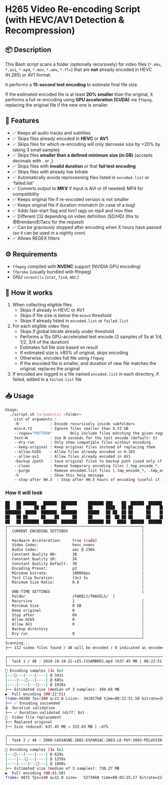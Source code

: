 # H265 Video Re-encoding Script (with HEVC/AV1 Detection & Recompression)

## 📦 Description

This Bash script scans a folder (optionally recursively) for video files (`*.mkv`, `*.avi`, `*.mp4`, `*.mov`, `*.wmv`, `*.flv`) that are **not** already encoded in HEVC (H.265) or AV1 format. 

It performs a **15-second test encoding** to estimate final file size. 

If the estimated encoded file is at least **20% smaller** than the original, it performs a full re-encoding using **GPU acceleration (CUDA)** via `ffmpeg`, replacing the original file if the new one is smaller.

## 🎯 Features

- ✅ Keeps all audio tracks and subtitles
- ✅ Skips files already encoded in **HEVC** or **AV1**
- ✅ Skips files for which re-encoding will only decrease size by <20% by taking 3 small samples
- ✅ Skips files **smaller than a defined minimum size (in GB)** (accepts decimals with . or ,)
- ✅ Skips files with **invalid duration** or that **fail test encoding**
- ✅ Skips files with already low bitrate
- ✅ Automatically avoids reprocessing files listed in `encoded.list` or 'failed.list'
- ✅ Converts output to **MKV** if input is AVI or (if needed) MP4 for compatibility
- ✅ Keeps original file if re-encoded version is not smaller
- ✅ Keeps original file if duration mismatch (in case of a bug)
- ✅ Adds fast-start flag and hvc1 tags on mp4 and mov files
- ✅ Different CQ depending on video definition (SD/HD) (thx to @BrendanoElTaco for the request)
- ✅ Can be graciously stopped after encoding when X hours have passed (so it can be used in a nightly cron)
- ✅ Allows REGEX filters


## ⚙️ Requirements

- `ffmpeg` compiled with **NVENC** support (NVIDIA GPU encoding)
- `ffprobe` (usually bundled with ffmpeg)
- GNU `coreutils` (`stat`, `find`, etc.)

## 🧪 How it works

1. When collecting eligible files
   - Skips if already in HEVC or AV1
   - Skips if file size is below the `min=X` threshold
   - Skips if already listed in `encoded.list` or `failed.list`
2. For each eligible video files
   - Skips if global bitrate already under threshold
   - Performs a 15s GPU-accelerated test encode (3 samples of 5s at 1/4, 1/2, 3/4 of the duration)
   - Estimates full file size based on result
   - If estimated size is ≥80% of original, skips encoding
   - Otherwise, encodes full file using `ffmpeg`
   - If the encoded file is smaller, and duration of new file matches the original, replaces the original
3. If encoded are logged in a file named `encoded.list` in each directory, if failed, added in a `failed.list` file

## 📥 Usage

```bash
Usage:
  ./script.sh [arguments] <folder>
    List of arguments :
    -R              : Encode recursively inside subfolders
    min=X.YZ        : Ignore files smaller than X.YZ GB
    --regex="PATTERN"        Only include files matching the given regex pattern (e.g., --regex="\.avi$").
    test=N          : Use N seconds for the test encode (default: 5)
    --dry-run       : Only show compatible files without encoding
    --keep-original : Keep original files instead of replacing them
    --allow-h265    : Allow files already encoded in H.265
    --allow-av1     : Allow files already encoded in AV1
    -backup /path   : Save original files to backup path (used only if not using --keep-original)
    --clean         : Remove temporary encoding files (.tmp_encode_*, .tmp_encode_test_*) from the folder(s, if combined with -R) 
    --purge         : Remove encoded.list files (.tmp_encode_*, .tmp_encode_test_*) from the folder(s, if combined with -R) 
    -h              : Show this help message
    --stop-after HH.5  : Stop after HH.5 hours of encoding (useful if in cron)

```
### How it will look

```bash
██   ██ ██████   ██████  ███████     ███████ ███    ██  ██████  ██████  ██████  ███████ ██████  
██   ██      ██ ██       ██          ██      ████   ██ ██      ██    ██ ██   ██ ██      ██   ██ 
███████  █████  ███████  ███████     █████   ██ ██  ██ ██      ██    ██ ██   ██ █████   ██████  
██   ██ ██      ██    ██      ██     ██      ██  ██ ██ ██      ██    ██ ██   ██ ██      ██   ██ 
██   ██ ███████  ██████  ███████     ███████ ██   ████  ██████  ██████  ██████  ███████ ██   ██
┌────────────────────────────────────────────────────────────┐
│  CURRENT ENCODING SETTINGS                                 │
│                                                            │
│  Hardware Acceleration:     true (cuda)                    │
│  Video Codec:               hevc_nvenc                     │
│  Audio Codec:               aac @ 256k                     │
│  Constant Quality HD:       30                             │
│  Constant Quality SD:       26                             │
│  Constant Quality Default:  30                             │
│  Encoding Preset:           p3                             │
│  Minimum bitrate:           2000kbps                       │
│  Test Clip Duration:        (3x) 5s                        │
│  Minimum Size Ratio:        0.8                            │
│                                                            │
│  ONE-TIME SETTINGS                                         │
│  Folder                     /FAMILY/TRAVELS/  │
│  Recursive                  1                              │
│  Minimum Size               0 GB                           │
│  Keep original              0                              │
│  Stop after                 0h                             │
│  Allow H265                 0                              │
│  Allow AV1                  0                              │
│  Backup directory                                          │
│  Dry run                    0                              │
└────────────────────────────────────────────────────────────┘
Scanning...
├── 112 video files found / 48 will be encoded / 0 indicated as encoded / 0 indicated as failed

┌──────────────────────────────────────────────────────────────────────────────────────────┐
│  Task 1 / 48 : 2010-10-18-22-LES-ISSAMBRES.mp4 (637.45 MB | 00:22:51 | 720x574 | CQ=26)  │
└──────────────────────────────────────────────────────────────────────────────────────────┘
 Encoding samples (3x 5s)
|------|----|----| @ 342s
|----|------|----| @ 685s
|----|----|------| @ 1028s
├── Estimated size (median of 3 samples): 384.68 MB
▶️  Full encoding (00:22:51)
frame=34280 fps=308 q=21.0 Lsize=  341027kB time=00:22:51.50 bitrate=2037.0kbits/s speed=12.3x    
├── ✅ Encoding succeeded
⏳  Duration validation
├── ✅ Duration validated (diff: 0s)
  Video file replacement
├── Replaced original
├── Size reduced: 637.45 MB → 333.03 MB | −47%

┌──────────────────────────────────────────────────────────────────────────────────────────────────────────────────────┐
│  Task 2 / 48 : 2000-CASSAGNE-2002-ESPARSAC-2003-LE-PUY-2003-PELUSSIN-CH1.mp4 (1.55 GB | 00:41:58 | 720x574 | CQ=26)  │
└──────────────────────────────────────────────────────────────────────────────────────────────────────────────────────┘
 Encoding samples (3x 5s)
|------|----|----| @ 629s
|----|------|----| @ 1259s
|----|----|------| @ 1888s
├── Estimated size (median of 3 samples): 738.27 MB
▶️  Full encoding (00:41:58)
frame= 4872 fps=140 q=32.0 size=   52736kB time=00:03:15.17 bitrate=2213.4kbits/s speed=5.59x 
```
